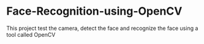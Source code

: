 # Face-Recognition-using-OpenCV
This project test the camera, detect the face and recognize the face using a tool called OpenCV
